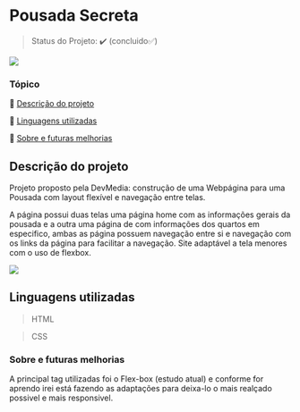 # Pousada Secreta
> Status do Projeto: ✔️ (concluido✅)

<img src="./assets/inm/anm_pousada-secreta_desktop.gif">

### Tópico
:small_blue_diamond: [Descrição do projeto](#descrição-do-projeto)

:small_blue_diamond: [Linguagens utilizadas](#linguagens-utilizadas)

:small_blue_diamond: [Sobre e futuras melhorias](#sobre-e-futuras-melhorias)

## Descrição do projeto
<p>Projeto proposto pela DevMedia: construção de uma Webpágina para uma Pousada com layout flexível e navegação entre telas.</p>
<p>A página possui duas telas uma página home com as informações gerais da pousada e a outra uma página de com informações dos quartos em especifico, ambas as página possuem navegação entre si e navegação com os links da página para facilitar a navegação. Site adaptável a tela menores com o uso de flexbox. </p>

<img src="./assets/inm/anm_pousada-secreta_mobile.gif">

## Linguagens utilizadas
>HTML

>CSS

### Sobre e futuras melhorias
<p>A principal tag utilizadas foi o Flex-box (estudo atual) e conforme for aprendo irei está fazendo as adaptações para deixa-lo o mais realçado possivel e mais responsivel.</p>


